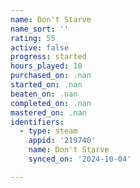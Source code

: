 ```yaml
---
name: Don't Starve
name_sort: ''
rating: 55
active: false
progress: started
hours_played: 10
purchased_on: .nan
started_on: .nan
beaten_on: .nan
completed_on: .nan
mastered_on: .nan
identifiers:
  - type: steam
    appid: '219740'
    name: Don't Starve
    synced_on: '2024-10-04'

---
```

